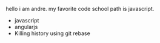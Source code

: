 hello i am andre.
my favorite code school path is javascript.
* javascript
* angularjs
* Killing history using git rebase


